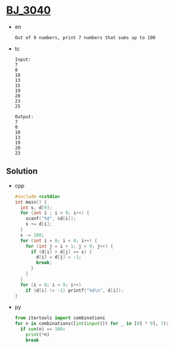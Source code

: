 # [BJ_3040](https://acmicpc.net/problem/3040)

* en

  ```en
  Out of 9 numbers, print 7 numbers that sums up to 100
  ```

* tc

  ```tc
  Input:
  7
  8
  10
  13
  15
  19
  20
  23
  25

  Output:
  7
  8
  10
  13
  19
  20
  23
  ```

## Solution

* cpp

  ```cpp
  #include <cstdio>
  int main() {
    int s, d[9];
    for (int i ; i < 9; i++) {
      scanf("%d", &d[i]);
      s += d[i];
    }
    s -= 100;
    for (int i = 0; i < 8; i++) {
      for (int j = i + 1; j < 9; j++) {
        if (d[i] + d[j] == s) {
          d[i] = d[j] = -1;
          break;
        }
      }
    }
    for (i = 0; i < 9; i++)
      if (d[i] != -1) printf("%d\n", d[i]);
  }
  ```

* py

  ```py
  from itertools import combinations
  for n in combinations([int(input()) for _ in [0] * 9], 7):
    if sum(n) == 100:
      print(*n)
      break
  ```
